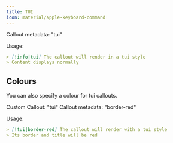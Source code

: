 ```yaml
---
title: TUI
icon: material/apple-keyboard-command
---
```


Callout metadata: "tui"

Usage:

```md
> [!info|tui] The callout will render in a tui style
> Content displays normally
```

## Colours
You can also specify a colour for tui callouts.

Custom Callout: "tui"
Callout metadata: "border-red"

Usage:

```md
> [!tui|border-red] The callout will render with a tui style
> Its border and title will be red
```
